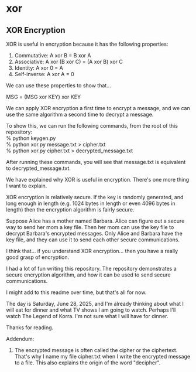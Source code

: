 # xor

## XOR Encryption
XOR is useful in encryption because it has the following properties:
1. Commutative: A xor B = B xor A
2. Associative: A xor (B xor C) = (A xor B) xor C
3. Identity: A xor 0 = A
4. Self-inverse: A xor A = 0

We can use these properties to show that...

MSG = (MSG xor KEY) xor KEY

We can apply XOR encryption a first time to encrypt a message, and we can use the same algorithm a second time to decrypt a message.

To show this, we can run the following commands, from the root of this repository:\
% python keygen.py\
% python xor.py message.txt > cipher.txt\
% python xor.py cipher.txt > decrypted_message.txt

After running these commands, you will see that message.txt is equivalent to decrypted_message.txt.

We have explained why XOR is useful in encryption. There's one more thing I want to explain.

XOR encryption is relatively secure. If the key is randomly generated, and long enough in length (e.g. 1024 bytes in length or even 4096 bytes in length) then the encryption algorithm is fairly secure.

Suppose Alice has a mother named Barbara. Alice can figure out a secure way to send her mom a key file. Then her mom can use the key file to decrypt Barbara's encrypted messages. Only Alice and Barbara have the key file, and they can use it to send each other secure communications.

I think that... if you understand XOR encryption... then you have a really good grasp of encryption.

I had a lot of fun writing this repository. The repository demonstrates a secure encryption algorithm, and how it can be used to send secure communications.

I might add to this readme over time, but that's all for now.

The day is Saturday, June 28, 2025, and I'm already thinking about what I will eat for dinner and what TV shows I am going to watch. Perhaps I'll watch The Legend of Korra. I'm not sure what I will have for dinner.

Thanks for reading.

Addendum:
1. The encrypted message is often called the cipher or the ciphertext. That's why I name my file cipher.txt when I write the encrypted message to a file. This also explains the origin of the word "decipher".
